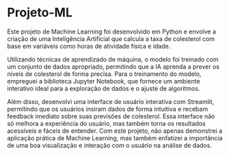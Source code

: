 # Projeto-ML

Este projeto de Machine Learning foi desenvolvido em Python e envolve a criação de uma Inteligência Artificial que calcula a taxa de colesterol com base em variáveis como horas de atividade física e idade. 

Utilizando técnicas de aprendizado de máquina, o modelo foi treinado com um conjunto de dados apropriado, permitindo que a IA aprenda a prever os níveis de colesterol de forma precisa. Para o treinamento do modelo, empreguei a biblioteca Jupyter Notebook, que fornece um ambiente interativo ideal para a exploração de dados e o ajuste de algoritmos.

Além disso, desenvolvi uma interface de usuário interativa com Streamlit, permitindo que os usuários insiram dados de forma intuitiva e recebam feedback imediato sobre suas previsões de colesterol. Essa interface não só melhora a experiência do usuário, mas também torna os resultados acessíveis e fáceis de entender. Com este projeto, não apenas demonstrei a aplicação prática de Machine Learning, mas também enfatizei a importância de uma boa visualização e interação com o usuário na análise de dados.

